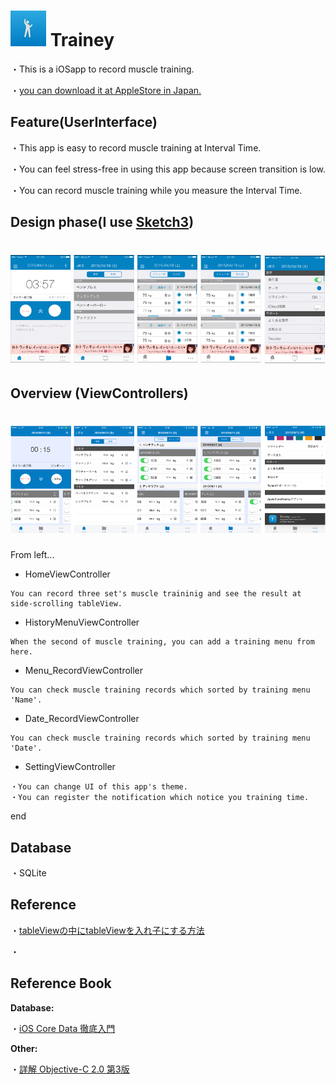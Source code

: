 # ![Trainey](misc/Icon.png) Trainey
・This is a iOSapp to record muscle training. 

・[you can download it at AppleStore in Japan.](https://geo.itunes.apple.com/jp/app/trainey-intabaru-zhongni-jian/id1022841669?mt=8)

## Feature(UserInterface)
・This app is easy to record muscle training at Interval Time.

・You can feel stress-free in using this app because screen transition is low.

・You can record muscle training while you measure the Interval Time.

## Design phase(I use [Sketch3](http://www.sketchapp.com))

# ![Trainey](misc/design.001.png)

## Overview (ViewControllers)

# ![Trainey](misc/ViewControllers_ScreenShot.001.png)

From left...

* HomeViewController

`````
You can record three set's muscle traininig and see the result at side-scrolling tableView.
`````

* HistoryMenuViewController

````
When the second of muscle training, you can add a training menu from here.
````

* Menu_RecordViewController

````
You can check muscle training records which sorted by training menu 'Name'.
````

* Date_RecordViewController

````
You can check muscle training records which sorted by training menu 'Date'.
````

* SettingViewController

````
・You can change UI of this app's theme.
・You can register the notification which notice you training time.
````

end

## Database

・SQLite

## Reference

・[tableViewの中にtableViewを入れ子にする方法](http://qiita.com/bohemian916/items/16e647e9c493347bec1c)

・

## Reference Book

**Database:**

・[iOS Core Data 徹底入門](http://www.amazon.co.jp/iOS-Core-Data徹底入門-國居-貴浩/dp/4798039799)

**Other:**

・[詳解 Objective-C 2.0 第3版](http://www.amazon.co.jp/詳解-Objective-C-2-0-第3版-荻原/dp/4797368276)








